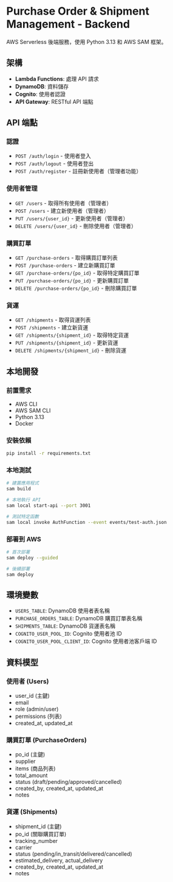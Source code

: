 # Purchase Order & Shipment Management - Backend

AWS Serverless 後端服務，使用 Python 3.13 和 AWS SAM 框架。

## 架構

- **Lambda Functions**: 處理 API 請求
- **DynamoDB**: 資料儲存
- **Cognito**: 使用者認證
- **API Gateway**: RESTful API 端點

## API 端點

### 認證
- `POST /auth/login` - 使用者登入
- `POST /auth/logout` - 使用者登出
- `POST /auth/register` - 註冊新使用者（管理者功能）

### 使用者管理
- `GET /users` - 取得所有使用者（管理者）
- `POST /users` - 建立新使用者（管理者）
- `PUT /users/{user_id}` - 更新使用者（管理者）
- `DELETE /users/{user_id}` - 刪除使用者（管理者）

### 購買訂單
- `GET /purchase-orders` - 取得購買訂單列表
- `POST /purchase-orders` - 建立新購買訂單
- `GET /purchase-orders/{po_id}` - 取得特定購買訂單
- `PUT /purchase-orders/{po_id}` - 更新購買訂單
- `DELETE /purchase-orders/{po_id}` - 刪除購買訂單

### 貨運
- `GET /shipments` - 取得貨運列表
- `POST /shipments` - 建立新貨運
- `GET /shipments/{shipment_id}` - 取得特定貨運
- `PUT /shipments/{shipment_id}` - 更新貨運
- `DELETE /shipments/{shipment_id}` - 刪除貨運

## 本地開發

### 前置需求
- AWS CLI
- AWS SAM CLI
- Python 3.13
- Docker

### 安裝依賴
```bash
pip install -r requirements.txt
```

### 本地測試
```bash
# 建置應用程式
sam build

# 本地執行 API
sam local start-api --port 3001

# 測試特定函數
sam local invoke AuthFunction --event events/test-auth.json
```

### 部署到 AWS
```bash
# 首次部署
sam deploy --guided

# 後續部署
sam deploy
```

## 環境變數
- `USERS_TABLE`: DynamoDB 使用者表名稱
- `PURCHASE_ORDERS_TABLE`: DynamoDB 購買訂單表名稱
- `SHIPMENTS_TABLE`: DynamoDB 貨運表名稱
- `COGNITO_USER_POOL_ID`: Cognito 使用者池 ID
- `COGNITO_USER_POOL_CLIENT_ID`: Cognito 使用者池客戶端 ID

## 資料模型

### 使用者 (Users)
- user_id (主鍵)
- email
- role (admin/user)
- permissions (列表)
- created_at, updated_at

### 購買訂單 (PurchaseOrders)
- po_id (主鍵)
- supplier
- items (商品列表)
- total_amount
- status (draft/pending/approved/cancelled)
- created_by, created_at, updated_at
- notes

### 貨運 (Shipments)
- shipment_id (主鍵)
- po_id (關聯購買訂單)
- tracking_number
- carrier
- status (pending/in_transit/delivered/cancelled)
- estimated_delivery, actual_delivery
- created_by, created_at, updated_at
- notes